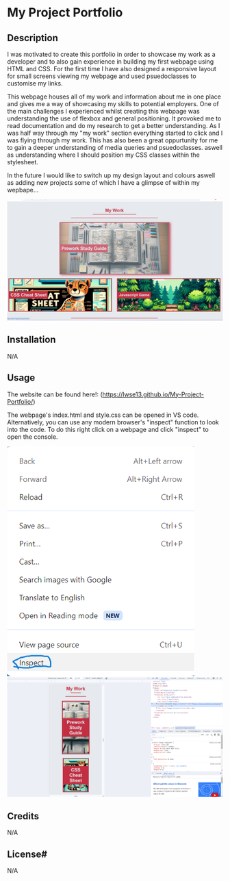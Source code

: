 # My Project Portfolio

## Description
I was motivated to create this portfolio in order to showcase my work as a developer and to also gain experience in building my first webpage using HTML and CSS. For the first time I have also designed a responsive layout for small screens viewing my webpage and used psuedoclasses to customise my links.

This webpage houses all of my work and information about me in one place and gives me a way of showcasing my skills to potential employers.
One of the main challenges I experienced whilst creating this webpage was understanding the use of flexbox and general positioning. It provoked me to read documentation and do my research to get a better understanding. As I was half way through my "my work" section everything started to click and I was flying through my work. This has also been a great oppurtunity for me to gain a deeper understanding of media queries and psuedoclasses. aswell as understanding where I should position my CSS classes within the stylesheet.

In the future I would like to switch up my design layout and colours aswell as adding new projects some of which I have a glimpse of within my wepbape...

![Webpage-Preview](assets/images/webpage-preview.png)

## Installation
N/A

## Usage
The website can be found here!: (https://lwse13.github.io/My-Project-Portfolio/)

The webpage's index.html and style.css can be opened in VS code. Alternatively, you can use any modern browser's "inspect" function to look into the code. To do this right click on a webpage and click "inspect" to open the console.

![Inspect](assets/images/inspect.png)   ![Terminal](assets/images/terminal-preview.png)

## Credits
N/A

## License#
N/A
